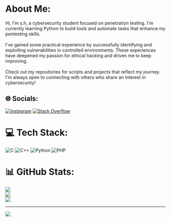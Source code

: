 #  About Me:
Hi, I'm s.h, a cybersecurity student focused on penetration testing. I'm currently learning Python to build tools and automate tasks that enhance my pentesting skills.<br><br>I've gained some practical experience by successfully identifying and exploiting vulnerabilities in controlled environments. These experiences have deepened my passion for ethical hacking and driven me to keep improving.<br><br>Check out my repositories for scripts and projects that reflect my journey. I'm always open to connecting with others who share an interest in cybersecurity!


## 🌐 Socials:
[![Instagram](https://img.shields.io/badge/Instagram-%23E4405F.svg?logo=Instagram&logoColor=white)](https://instagram.com/_gusta17_) [![Stack Overflow](https://img.shields.io/badge/-Stackoverflow-FE7A16?logo=stack-overflow&logoColor=white)](https://stackoverflow.com/users/27167361) 

# 💻 Tech Stack:
![C](https://img.shields.io/badge/c-%2300599C.svg?style=for-the-badge&logo=c&logoColor=white) ![C++](https://img.shields.io/badge/c++-%2300599C.svg?style=for-the-badge&logo=c%2B%2B&logoColor=white) ![Python](https://img.shields.io/badge/python-3670A0?style=for-the-badge&logo=python&logoColor=ffdd54) ![PHP](https://img.shields.io/badge/php-%23777BB4.svg?style=for-the-badge&logo=php&logoColor=white)
# 📊 GitHub Stats:
![](https://github-readme-stats.vercel.app/api?username=Shirouuu&theme=dark&hide_border=false&include_all_commits=false&count_private=false)<br/>
![](https://github-readme-streak-stats.herokuapp.com/?user=Shirouuu&theme=dark&hide_border=false)<br/>
![](https://github-readme-stats.vercel.app/api/top-langs/?username=Shirouuu&theme=dark&hide_border=false&include_all_commits=false&count_private=false&layout=compact)

---
[![](https://visitcount.itsvg.in/api?id=Shirouuu&icon=0&color=3)](https://visitcount.itsvg.in)

<!-- Proudly created with GPRM ( https://gprm.itsvg.in ) -->
